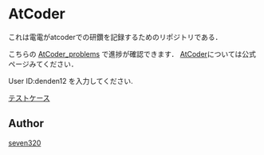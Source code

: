 

AtCoder
====

これは電電がatcoderでの研鑽を記録するためのリポジトリである．

こちらの
[AtCoder_problems](https://kenkoooo.com/atcoder/?user=denden12&rivals=&kind=category)
で進捗が確認できます．
[AtCoder](https://atcoder.jp/?lang=ja)については公式ページみてください．

User ID:denden12
を入力してください.

[テストケース](https://www.dropbox.com/sh/arnpe0ef5wds8cv/AAAk_SECQ2Nc6SVGii3rHX6Fa?dl=0)


## Author
[seven320](https://github.com/seven320)
